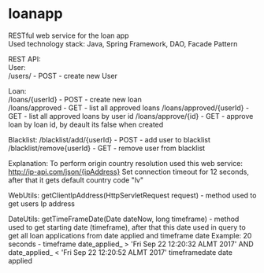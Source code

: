 # loanapp
RESTful web service for the loan app  
Used technology stack: Java, Spring Framework, DAO, Facade Pattern   

REST API:   
User:  
/users/ - POST - create new User   
  
Loan:   
/loans/{userId} - POST - create new loan   
/loans/approved - GET - list all approved loans
/loans/approved/{userId} - GET - list all approved loans by user id
/loans/approve/{id} - GET - approve loan by loan id, by deault its false when created

Blacklist: 
/blacklist/add/{userId} - POST - add user to blacklist
/blacklist/remove{userId} - GET - remove user from blacklist

Explanation: 
To perform origin country resolution used this web service: http://ip-api.com/json/{ipAddress}
Set connection timeout for 12 seconds, after that it gets default country code "lv"

WebUtils:
   getClientIpAddress(HttpServletRequest request) - method used to get users Ip address

DateUtils: 
   getTimeFrameDate(Date dateNow, long timeframe) - method used to get starting date (timeframe), after that this date used in                    query to get all loan applications from date applied and timeframe date 
                   Example:
                   20 seconds - timeframe
                   date_applied_ > 'Fri Sep 22 12:20:32 ALMT 2017' AND date_applied_ < 'Fri Sep 22 12:20:52 ALMT 2017'
                                    timeframedate                                       date applied
                                                     

